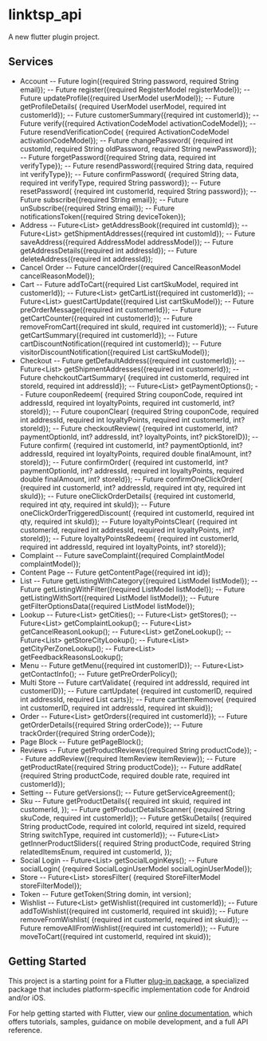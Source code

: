 # linktsp_api

A new flutter plugin project.

## Services

- Account
  -- Future<UserModel> login({required String password, required String email});
  -- Future<UserModel> register({required RegisterModel registerModel});
  -- Future<UserModel> updateProfile({required UserModel userModel});
  -- Future<UserModel> getProfileDetails(
  {required UserModel userModel, required int customerId});
  -- Future<CustomerSummaryModel> customerSummary({required int customerId});
  -- Future<bool> verify({required ActivationCodeModel activationCodeModel});
  -- Future<bool> resendVerificationCode(
  {required ActivationCodeModel activationCodeModel});
  -- Future<bool> changePassword(
  {required int customId,
  required String oldPassword,
  required String newPassword});
  -- Future<bool> forgetPassword({required String data, required int verifyType});
  -- Future<bool> resendPassword({required String data, required int verifyType});
  -- Future<int> confirmPassword(
  {required String data,
  required int verifyType,
  required String password});
  -- Future<bool> resetPassword(
  {required int customerId, required String password});
  -- Future<bool> subscribe({required String email});
  -- Future<bool> unSubscribe({required String email});
  -- Future<bool> notificationsToken({required String deviceToken});
- Address
  -- Future<List<AddressModel>> getAddressBook({required int customId});
  -- Future<List<AddressModel>> getShipmentAddresses({required int customId});
  -- Future<AddressModel> saveAddress({required AddressModel addressModel});
  -- Future<AddressModel> getAddressDetails({required int addressId});
  -- Future<bool> deleteAddress({required int addressId});
- Cancel Order
  -- Future<bool> cancelOrder({required CancelReasonModel cancelReasonModel});
- Cart
  -- Future<bool> addToCart({required List<CartSkuModel> cartSkuModel, required int customerId});
  -- Future<List<CartItemModel>> getCartList({required int customerId});
  -- Future<List<CartItemModel>> guestCartUpdate({required List<CartSkuModel> cartSkuModel});
  -- Future<PreOrderMessageModel> preOrderMessage({required int customerId});
  -- Future<int> getCartCounter({required int customerId});
  -- Future<bool> removeFromCart({required int skuId, required int customerId});
  -- Future<CartSummaryModel> getCartSummary({required int customerId});
  -- Future<String> cartDiscountNotification({required int customerId});
  -- Future<String> visitorDiscountNotification({required List<CartSkuModel> cartSkuModel});
- Checkout
  -- Future<AddressModel> getDefaultAddress({required int customerId});
  -- Future<List<AddressModel>> getShipmentAddresses({required int customerId});
  -- Future<CheckouCartSummaryModel> chehckoutCartSummary(
  {required int customerId, required int storeId, required int addressId});
  -- Future<List<PaymentOptionsModel>> getPaymentOptions();
  -- Future<CheckouCartSummaryModel> couponRedeem(
  {required String couponCode,
  required int addressId,
  required int loyaltyPoints,
  required int customerId,
  int? storeId});
  -- Future<CheckouCartSummaryModel> couponClear(
  {required String couponCode,
  required int addressId,
  required int loyaltyPoints,
  required int customerId,
  int? storeId});
  -- Future<CheckoutReviewModel> checkoutReview(
  {required int customerId,
  int? paymentOptionId,
  int? addressId,
  int? loyaltyPoints,
  int? pickStoreID});
  -- Future<String> confirm(
  {required int customerId,
  int? paymentOptionId,
  int? addressId,
  required int loyaltyPoints,
  required double finalAmount,
  int? storeId});
  -- Future<PaymentFrameModel> confirmOrder(
  {required int customerId,
  int? paymentOptionId,
  int? addressId,
  required int loyaltyPoints,
  required double finalAmount,
  int? storeId});
  -- Future<String> confirmOneClickOrder(
  {required int customerId,
  int? addressId,
  required int qty,
  required int skuId});
  -- Future<OneClickOrderDetailsModel> oneClickOrderDetails(
  {required int customerId, required int qty, required int skuId});
  -- Future<OneClickOrderDetailsModel> oneClickOrderTriggeredDiscount(
  {required int customerId, required int qty, required int skuId});
  -- Future<CheckouCartSummaryModel> loyaltyPointsClear(
  {required int customerId,
  required int addressId,
  required int loyaltyPoints,
  int? storeId});
  -- Future<CheckouCartSummaryModel> loyaltyPointsRedeem(
  {required int customerId,
  required int addressId,
  required int loyaltyPoints,
  int? storeId});
- Complaint
  -- Future<bool> saveComplaint({required ComplaintModel complaintModel});
- Content Page
  -- Future<ContentPageModel> getContentPage({required int id});
- List
  -- Future<ListingDataModel> getListingWithCategory({required ListModel listModel});
  -- Future<ListingDataModel> getListingWithFilter({required ListModel listModel});
  -- Future<ListingDataModel> getListingWithSort({required ListModel listModel});
  -- Future<FilterDataModel> getFilterOptionsData({required ListModel listModel});
- Lookup
  -- Future<List<CityModel>> getCities();
  -- Future<List<StoreModel>> getStores();
  -- Future<List<ComplaintLookupModel>> getComplaintLookup();
  -- Future<List<CancelReasonLookupModel>> getCancelReasonLookup();
  -- Future<List<CityModel>> getZoneLookup();
  -- Future<List<CityModel>> getStoreCityLookup();
  -- Future<List<CityModel>> getCityPerZoneLookup();
  -- Future<List<FeedbackReasonsLookupModel>> getFeedbackReasonsLookup();
- Menu
  -- Future<MenuModel> getMenu({required int customerID});
  -- Future<List<ContactInfoModel>> getContactInfo();
  -- Future<String> getPreOrderPolicy();
- Multi Store
  -- Future<CartValidateModel> cartValidate(
  {required int addressId, required int customerID});
  -- Future<CartValidateModel> cartUpdate(
  {required int customerID,
  required int addressId,
  required List<CartSkuModel> carts});
  -- Future<CartValidateModel> cartItemRemove(
  {required int customerID, required int addressId, required int skuid});
- Order
  -- Future<List<OrderModel>> getOrders({required int customerId});
  -- Future<OrderDetailsModel> getOrderDetails({required String orderCode});
  -- Future<TrackOrderModel> trackOrder({required String orderCode});
- Page Block
  -- Future<PageBlockModel> getPageBlock();
- Reviews
  -- Future<ReviewModel> getProductReviews({required String productCode});
  -- Future<bool> addReview({required ItemReview itemReview});
  -- Future<ReviewRateModel> getProductRate({required String productCode});
  -- Future<bool> addRate(
  {required String productCode,
  required double rate,
  required int customerId});
- Setting
  -- Future<SettingModel> getVersions();
  -- Future<String> getServiceAgreement();
- Sku
  -- Future<ProductDetailsModel> getProductDetails({
  required int skuid,
  required int customerId,
  });
  -- Future<ProductDetailsModel> getProductDetailsScanner(
  {required String skuCode, required int customerId});
  -- Future<ProductDetailsModel> getSkuDetails(
  {required String productCode,
  required int colorId,
  required int sizeId,
  required String switchType,
  required int customerId});
  -- Future<List<ProductDetailsModel>> getInnerProductSliders({
  required String productCode,
  required String relatedItemsEnum,
  required int customerId,
  });
- Social Login
  -- Future<List<SocialLoginModel>> getSocialLoginKeys();
  -- Future<SocialLoginUserModel> socialLogin(
  {required SocialLoginUserModel socialLoginUserModel});
- Store
  -- Future<List<StoreModel>> storesFilter(
  {required StoreFilterModel storeFilterModel});
- Token
  -- Future<String> getToken(String domin, int version);
- Wishlist
  -- Future<List<WishlistProductsModel>> getWishlist({required int customerId});
  -- Future<bool> addToWishlist({required int customerId, required int skuid});
  -- Future<bool> removeFromWishlist(
  {required int customerId, required int skuid});
  -- Future<bool> removeAllFromWishlist({required int customerId});
  -- Future<bool> moveToCart({required int customerId, required int skuid});

## Getting Started

This project is a starting point for a Flutter
[plug-in package](https://flutter.dev/developing-packages/),
a specialized package that includes platform-specific implementation code for
Android and/or iOS.

For help getting started with Flutter, view our
[online documentation](https://flutter.dev/docs), which offers tutorials,
samples, guidance on mobile development, and a full API reference.
